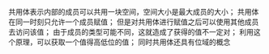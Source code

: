 共用体表示内部的成员可以共用一块空间，空间大小是最大成员的大小；
共用体在同一时刻只允许一个成员赋值；
但是对共用体进行赋值之后可以使用其他成员去访问该值；
由于成员的类型可能不同，这就造成了获得的值不一定对；
利用这个原理，可以获取一个值得高低位的值；
同时共用体还具有位域的概念
